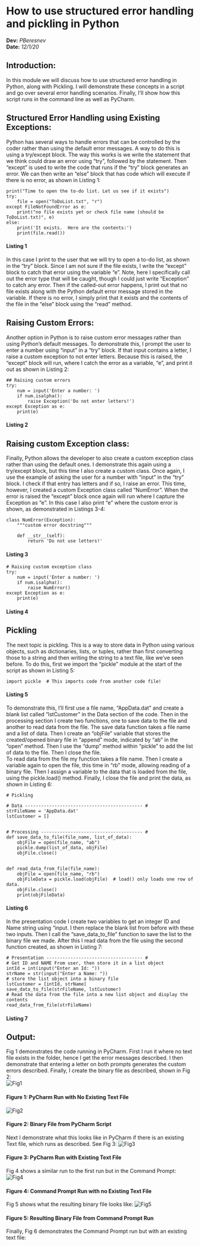# How to use structured error handling and pickling in Python
**Dev:** *PBeresnev*  
**Date:** *12/1/20*  
## Introduction:  
In this module we will discuss how to use structured error handling in Python, along with Pickling.  I will demonstrate these concepts in a script and go over several error handling scenarios.  Finally, I’ll show how this script runs in the command line as well as PyCharm.
## Structured Error Handling using Existing Exceptions:  
Python has several ways to handle errors that can be controlled by the coder rather than using the default error messages.  A way to do this is using a try/except block.  The way this works is we write the statement that we think could draw an error using “try”, followed by the statement.  Then “except” is used to write the code that runs if the “try” block generates an error.  We can then write an “else” block that has code which will execute if there is no error, as shown in Listing 1:
```
print("Time to open the to-do list. Let us see if it exists")
try:
    file = open("ToDoList.txt", "r")
except FileNotFoundError as e:
    print("no file exists yet or check file name (should be ToDoList.txt)", e)
else:
    print('It exists.  Here are the contents:')
    print(file.read())
```  
#### Listing 1
In this case I print to the user that we will try to open a to-do list, as shown in the “try” block.  Since I am not sure if the file exists, I write the “except” block to catch that error using the variable “e”.  Note, here I specifically call out the error type that will be caught, though I could just write “Exception” to catch any error.  Then if the called-out error happens, I print out that no file exists along with the Python default error message stored in the variable.  If there is no error, I simply print that it exists and the contents of the file in the “else” block using the “read” method.  
## Raising Custom Errors:  
Another option in Python is to raise custom error messages rather than using Python’s default messages. To demonstrate this, I prompt the user to enter a number using “input” in a “try” block.  If that input contains a letter, I raise a custom exception to not enter letters.  Because this is raised, the “except” block will run, where I catch the error as a variable, “e”, and print it out as shown in Listing 2:
```
## Raising custom errors
try:
    num = input('Enter a number: ')
    if num.isalpha():
        raise Exception('Do not enter letters!')
except Exception as e:
    print(e)
```
#### Listing 2
## Raising custom Exception class:
Finally, Python allows the developer to also create a custom exception class rather than using the default ones.  I demonstrate this again using a try/except block, but this time I also create a custom class.  Once again, I use the example of asking the user for a number with “input” in the “try” block.  I check if that entry has letters and if so, I raise an error.  This time, however, I created a custom Exception class called “NumError”.  When the error is raised the “except” block once again will run where I capture the Exception as “e”.  In this case I also print “e” where the custom error is shown, as demonstrated in Listings 3-4:
```
class NumError(Exception):
    """custom error docstring"""

    def __str__(self):
        return 'Do not use letters!'
```
#### Listing 3
```
# Raising custom exception class
try:
    num = input('Enter a number: ')
    if num.isalpha():
        raise NumError()
except Exception as e:
    print(e)
```
#### Listing 4
## Pickling
The next topic is pickling.  This is a way to store data in Python using various objects, such as dictionaries, lists, or tuples, rather than first converting those to a string and then writing the string to a text file, like we’ve seen before.  To do this, first we import the “pickle” module at the start of the script as shown in Listing 5:
```
import pickle  # This imports code from another code file!
```
#### Listing 5
To demonstrate this, I’ll first use a file name, “AppData.dat” and create a blank list called “lstCustomer” in the Data section of the code.  Then in the processing section I create two functions, one to save data to the file and another to read data from the file.  The save data function takes a file name and a list of data.  Then I create an “objFile” variable that stores the created/opened binary file in “append” mode, indicated by “ab” in the “open” method.  Then I use the “dump” method within “pickle” to add the list of data to the file.  Then I close the file.  
To read data from the file my function takes a file name.  Then I create a variable again to open the file, this time in “rb” mode, allowing reading of a binary file.  Then I assign a variable to the data that is loaded from the file, using the pickle.load() method.  Finally, I close the file and print the data, as shown in Listing 6:
```
# Pickling

# Data -------------------------------------------- #
strFileName = 'AppData.dat'
lstCustomer = []


# Processing -------------------------------------- #
def save_data_to_file(file_name, list_of_data):
    objFile = open(file_name, "ab")
    pickle.dump(list_of_data, objFile)
    objFile.close()


def read_data_from_file(file_name):
    objFile = open(file_name, "rb")
    objFileData = pickle.load(objFile)  # load() only loads one row of data.
    objFile.close()
    print(objFileData)
```
#### Listing 6
In the presentation code I create two variables to get an integer ID and Name string using “input.  I then replace the blank list from before with these two inputs.  Then I call the “save_data_to_file” function to save the list to the binary file we made.  After this I read data from the file using the second function created, as shown in Listing 7:
```
# Presentation ------------------------------------ #
# Get ID and NAME From user, then store it in a list object
intId = int(input("Enter an Id: "))
strName = str(input("Enter a Name: "))
# store the list object into a binary file
lstCustomer = [intId, strName]
save_data_to_file(strFileName, lstCustomer)
# Read the data from the file into a new list object and display the contents
read_data_from_file(strFileName)
```
#### Listing 7
## Output:
Fig 1 demonstrates the code running in PyCharm.  First I run it where no text file exists in the folder, hence I get the error messages described.  I then demonstrate that entering a letter on both prompts generates the custom errors described.  Finally, I create the binary file as described, shown in Fig 2:  
![Fig1](https://github.com/BigPash10/IntroToProg-Python-Mod07/blob/main/docs/Fig1.png "Fig 1")
#### Figure 1: PyCharm Run with No Existing Text File
![Fig2](https://github.com/BigPash10/IntroToProg-Python-Mod07/blob/main/docs/Fig2.png "Fig2")
#### Figure 2: Binary File from PyCharm Script
Next I demonstrate what this looks like in PyCharm if there is an existing Text file, which runs as described.  See Fig 3:
![Fig3](https://github.com/BigPash10/IntroToProg-Python-Mod07/blob/main/docs/FIg3.png "Fig3")
#### Figure 3: PyCharm Run with Existing Text File
Fig 4 shows a similar run to the first run but in the Command Prompt:
![Fig4](https://github.com/BigPash10/IntroToProg-Python-Mod07/blob/main/docs/Fig4.png "Fig4")
#### Figure 4: Command Prompt Run with no Existing Text File
Fig 5 shows what the resulting binary file looks like:
![Fig5](https://github.com/BigPash10/IntroToProg-Python-Mod07/blob/main/docs/Fig5.png "Fig5")
#### Figure 5: Resulting Binary File from Command Prompt Run
Finally, Fig 6 demonstrates the Command Prompt run but with an existing text file:
